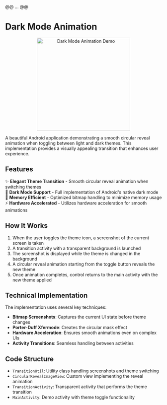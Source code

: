 @@ ... @@
# Dark Mode Animation

<p align="center">
  <img src="demo.gif" alt="Dark Mode Animation Demo" width="300"/>
</p>

A beautiful Android application demonstrating a smooth circular reveal animation when toggling between light and dark themes. This implementation provides a visually appealing transition that enhances user experience.

## Features

✨ **Elegant Theme Transition** - Smooth circular reveal animation when switching themes  
🌙 **Dark Mode Support** - Full implementation of Android's native dark mode  
📱 **Memory Efficient** - Optimized bitmap handling to minimize memory usage  
⚡ **Hardware Accelerated** - Utilizes hardware acceleration for smooth animations  

## How It Works

1. When the user toggles the theme icon, a screenshot of the current screen is taken
2. A transition activity with a transparent background is launched
3. The screenshot is displayed while the theme is changed in the background
4. A circular reveal animation starting from the toggle button reveals the new theme
5. Once animation completes, control returns to the main activity with the new theme applied

## Technical Implementation

The implementation uses several key techniques:

- **Bitmap Screenshots**: Captures the current UI state before theme changes
- **Porter-Duff Xfermode**: Creates the circular mask effect
- **Hardware Acceleration**: Ensures smooth animations even on complex UIs
- **Activity Transitions**: Seamless handling between activities

## Code Structure

- `TransitionUtil`: Utility class handling screenshots and theme switching
- `CircularRevealImageView`: Custom view implementing the reveal animation
- `TransitionActivity`: Transparent activity that performs the theme transition
- `MainActivity`: Demo activity with theme toggle functionality

